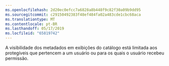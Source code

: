 ```yaml
---
ms.openlocfilehash: 2d20ec0efcc7a6828a8b448f9c82f30a09b9dd95
ms.sourcegitcommit: c29150492383f48ef484fa02a483cde1cbc68aca
ms.translationtype: MT
ms.contentlocale: pt-BR
ms.lasthandoff: 05/17/2019
ms.locfileid: "65819742"
---
```

A visibilidade dos metadados em exibições do catálogo está limitada aos protegíveis que pertencem a um usuário ou para os quais o usuário recebeu permissão.
